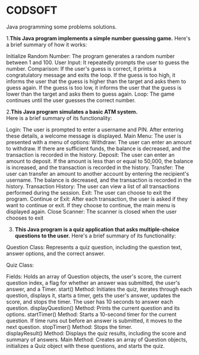 # CODSOFT
Java programming some problems solutions. 

1.**This Java program implements a simple number guessing game.**
 Here's a brief summary of how it works: 

Initialize Random Number: The program generates a random number between 1 and 100.
User Input: It repeatedly prompts the user to guess the number.
Comparison:
If the user's guess is correct, it prints a congratulatory message and exits the loop.
If the guess is too high, it informs the user that the guess is higher than the target and asks them to guess again.
If the guess is too low, it informs the user that the guess is lower than the target and asks them to guess again.
Loop: The game continues until the user guesses the correct number.

2.**This Java program simulates a basic ATM system.**  
 Here is a brief summary of its functionality: 

Login: The user is prompted to enter a username and PIN. After entering these details, a welcome message is displayed.
Main Menu: The user is presented with a menu of options:
Withdraw: The user can enter an amount to withdraw. If there are sufficient funds, the balance is decreased, and the transaction is recorded in the history.
Deposit: The user can enter an amount to deposit. If the amount is less than or equal to 50,000, the balance is increased, and the transaction is recorded in the history.
Transfer: The user can transfer an amount to another account by entering the recipient's username. The balance is decreased, and the transaction is recorded in the history.
Transaction History: The user can view a list of all transactions performed during the session.
Exit: The user can choose to exit the program.
Continue or Exit: After each transaction, the user is asked if they want to continue or exit. If they choose to continue, the main menu is displayed again.
Close Scanner: The scanner is closed when the user chooses to exit

3. **This Java program is a quiz application that asks multiple-choice questions to the user.**
 Here's a brief summary of its functionality:

Question Class: Represents a quiz question, including the question text, answer options, and the correct answer.

Quiz Class:

Fields: Holds an array of Question objects, the user's score, the current question index, a flag for whether an answer was submitted, the user's answer, and a Timer.
start() Method: Initiates the quiz, iterates through each question, displays it, starts a timer, gets the user's answer, updates the score, and stops the timer. The user has 10 seconds to answer each question.
displayQuestion() Method: Prints the current question and its options.
startTimer() Method: Starts a 10-second timer for the current question. If time runs out before an answer is submitted, it moves to the next question.
stopTimer() Method: Stops the timer.  
displayResult() Method: Displays the quiz results, including the score and summary of answers.
Main Method: Creates an array of Question objects, initializes a Quiz object with these questions, and starts the quiz.

 